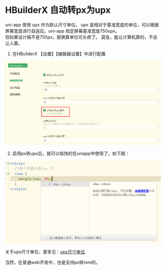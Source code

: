 # HBuilderX 自动转px为upx

uni-app 使用 upx 作为默认尺寸单位， upx 是相对于基准宽度的单位，可以根据屏幕宽度进行自适应。uni-app 规定屏幕基准宽度750upx。  
但如果设计稿不是750px，那换算单位可头疼了。
莫急，能让计算机算的，不会让人算。
  
1. 在HBuilderX 【设置】【编辑器设置】中进行配置  

<img src="/static/snapshots/tutorial/upx_1.png" style="zoom: 80%;" />

2. 启用px转upx后，就可以愉快的在uniapp中使用了。如下图：

<img src="/static/snapshots/tutorial/upx_2.png" style="zoom: 80%;" />

关于upx尺寸单位，更多见：[upx尺寸单位](https://uniapp.dcloud.io/frame?id=%E5%B0%BA%E5%AF%B8%E5%8D%95%E4%BD%8D)  

当然，在普通web开发中，也是支持px转rem的。